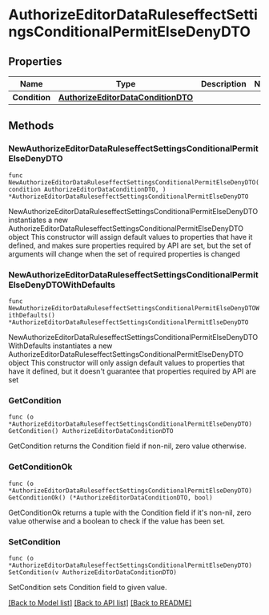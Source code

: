 # AuthorizeEditorDataRuleseffectSettingsConditionalPermitElseDenyDTO

## Properties

Name | Type | Description | Notes
------------ | ------------- | ------------- | -------------
**Condition** | [**AuthorizeEditorDataConditionDTO**](AuthorizeEditorDataConditionDTO.md) |  | 

## Methods

### NewAuthorizeEditorDataRuleseffectSettingsConditionalPermitElseDenyDTO

`func NewAuthorizeEditorDataRuleseffectSettingsConditionalPermitElseDenyDTO(condition AuthorizeEditorDataConditionDTO, ) *AuthorizeEditorDataRuleseffectSettingsConditionalPermitElseDenyDTO`

NewAuthorizeEditorDataRuleseffectSettingsConditionalPermitElseDenyDTO instantiates a new AuthorizeEditorDataRuleseffectSettingsConditionalPermitElseDenyDTO object
This constructor will assign default values to properties that have it defined,
and makes sure properties required by API are set, but the set of arguments
will change when the set of required properties is changed

### NewAuthorizeEditorDataRuleseffectSettingsConditionalPermitElseDenyDTOWithDefaults

`func NewAuthorizeEditorDataRuleseffectSettingsConditionalPermitElseDenyDTOWithDefaults() *AuthorizeEditorDataRuleseffectSettingsConditionalPermitElseDenyDTO`

NewAuthorizeEditorDataRuleseffectSettingsConditionalPermitElseDenyDTOWithDefaults instantiates a new AuthorizeEditorDataRuleseffectSettingsConditionalPermitElseDenyDTO object
This constructor will only assign default values to properties that have it defined,
but it doesn't guarantee that properties required by API are set

### GetCondition

`func (o *AuthorizeEditorDataRuleseffectSettingsConditionalPermitElseDenyDTO) GetCondition() AuthorizeEditorDataConditionDTO`

GetCondition returns the Condition field if non-nil, zero value otherwise.

### GetConditionOk

`func (o *AuthorizeEditorDataRuleseffectSettingsConditionalPermitElseDenyDTO) GetConditionOk() (*AuthorizeEditorDataConditionDTO, bool)`

GetConditionOk returns a tuple with the Condition field if it's non-nil, zero value otherwise
and a boolean to check if the value has been set.

### SetCondition

`func (o *AuthorizeEditorDataRuleseffectSettingsConditionalPermitElseDenyDTO) SetCondition(v AuthorizeEditorDataConditionDTO)`

SetCondition sets Condition field to given value.



[[Back to Model list]](../README.md#documentation-for-models) [[Back to API list]](../README.md#documentation-for-api-endpoints) [[Back to README]](../README.md)


